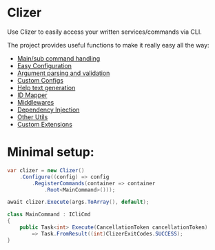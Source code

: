 # Clizer

Use Clizer to easily access your written services/commands via CLI.

The project provides useful functions to make it really easy all the way:
- [Main/sub command handling](docs/commands.md)
- [Easy Configuration](docs/configuration.md)
- [Argument parsing and validation](docs/arguments.md)
- [Custom Configs](docs/custom_configs.md)
- [Help text generation](docs/help.md)
- [ID Mapper](docs/mapper.md)
- [Middlewares](docs/middlewares.md)
- [Dependency Injection](docs/dependency_injection.md)
- [Other Utils](docs/utils.md)
- [Custom Extensions](docs/custom_extensions.md)

# Minimal setup:
```csharp
var clizer = new Clizer()
    .Configure((config) => config
        .RegisterCommands(container => container
            .Root<MainCommand>()));

await clizer.Execute(args.ToArray(), default);

class MainCommand : ICliCmd
{
    public Task<int> Execute(CancellationToken cancellationToken)
        => Task.FromResult((int)ClizerExitCodes.SUCCESS);
}
```